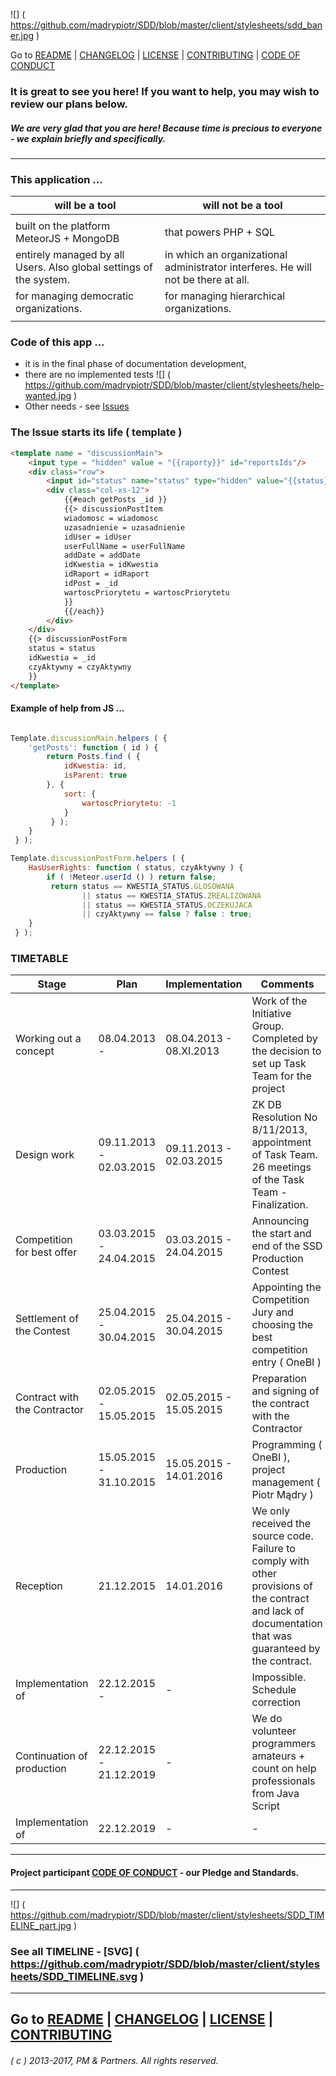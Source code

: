 ![] ( https://github.com/madrypiotr/SDD/blob/master/client/stylesheets/sdd_baner.jpg ) 

Go to [README] | [CHANGELOG] | [LICENSE] | [CONTRIBUTING] | [CODE OF CONDUCT] 

### It is great to see you here! If you want to help, you may wish to review our plans below.
##### We are very glad that you are here! Because time is precious to everyone - we explain briefly and specifically.
---
### This application ...
| will be a tool | will not be a tool |
|-------------------------------------------|-------------------------------------------|
|  |  |
| built on the platform MeteorJS + MongoDB | that powers PHP + SQL |
| entirely managed by all Users. Also global settings of the system. | in which an organizational administrator interferes. He will not be there at all. |
| for managing democratic organizations. | for managing hierarchical organizations. |
|  |  |

### Code of this app ...
* it is in the final phase of documentation development,
* there are no implemented tests ![] ( https://github.com/madrypiotr/SDD/blob/master/client/stylesheets/help-wanted.jpg ) 
* Other needs - see [Issues]

### The Issue starts its life ( template )
```HTML
<template name = "discussionMain">
    <input type = "hidden" value = "{{raporty}}" id="reportsIds"/>
    <div class="row">
        <input id="status" name="status" type="hidden" value="{{status}}">
        <div class="col-xs-12">
            {{#each getPosts _id }}
            {{> discussionPostItem
            wiadomosc = wiadomosc
            uzasadnienie = uzasadnienie
            idUser = idUser
            userFullName = userFullName
            addDate = addDate
            idKwestia = idKwestia
            idRaport = idRaport
            idPost = _id
            wartoscPriorytetu = wartoscPriorytetu
            }}
            {{/each}}
        </div>
    </div>
    {{> discussionPostForm
    status = status
    idKwestia = _id
    czyAktywny = czyAktywny
    }}
</template>
```
#### Example of help from JS ...
```javascript

Template.discussionMain.helpers ( {
	'getPosts': function ( id ) {
		return Posts.find ( {
			idKwestia: id,
			isParent: true
		}, {
			sort: {
				wartoscPriorytetu: -1
			}
		 } );
	}
 } );

Template.discussionPostForm.helpers ( {
	HasUserRights: function ( status, czyAktywny ) {
		if ( !Meteor.userId () ) return false;
		 return status == KWESTIA_STATUS.GLOSOWANA
				|| status == KWESTIA_STATUS.ZREALIZOWANA
				|| status == KWESTIA_STATUS.OCZEKUJACA
				|| czyAktywny == false ? false : true;
	}
 } );

```

### TIMETABLE

| Stage | Plan | Implementation | Comments |
|------------------|-----------------|-----------------|--------------------------------|
| Working out a concept | 08.04.2013 -  | 08.04.2013 - 08.XI.2013 | Work of the Initiative Group. Completed by the decision to set up Task Team for the project |
| Design work | 09.11.2013 - 02.03.2015 | 09.11.2013 - 02.03.2015 | ZK DB Resolution No 8/11/2013, appointment of Task Team. 26 meetings of the Task Team - Finalization. |
| Competition for best offer | 03.03.2015 - 24.04.2015 | 03.03.2015 - 24.04.2015 | Announcing the start and end of the SSD Production Contest |
| Settlement of the Contest | 25.04.2015 - 30.04.2015 | 25.04.2015 - 30.04.2015 | Appointing the Competition Jury and choosing the best competition entry ( OneBI ) |
| Contract with the Contractor | 02.05.2015 - 15.05.2015 | 02.05.2015 - 15.05.2015 | Preparation and signing of the contract with the Contractor |
| Production | 15.05.2015 - 31.10.2015 | 15.05.2015 - 14.01.2016 | Programming ( OneBI ), project management ( Piotr Mądry ) |
| Reception | 21.12.2015 | 14.01.2016 | We only received the source code. Failure to comply with other provisions of the contract and lack of documentation that was guaranteed by the contract. |
| Implementation of | 22.12.2015 - | - | Impossible. Schedule correction |
| Continuation of production | 22.12.2015 - 21.12.2019 |  -  | We do volunteer programmers amateurs + count on help professionals from Java Script |
| Implementation of | 22.12.2019 | - | - |

---

#### Project participant [CODE OF CONDUCT] - our Pledge and Standards.

---

![] ( https://github.com/madrypiotr/SDD/blob/master/client/stylesheets/SDD_TIMELINE_part.jpg )
### See all TIMELINE - [SVG] ( https://github.com/madrypiotr/SDD/blob/master/client/stylesheets/SDD_TIMELINE.svg )

---
Go to [README] | [CHANGELOG] | [LICENSE] | [CONTRIBUTING] 
---
###### ( c ) 2013-2017, PM & Partners. All rights reserved.

[SDD]: http://sdd.ha.pl
[SDD GitHub issue page]: https://github.com/madrypiotr/SDD/issues
[Download the SDD source code]: https://github.com/madrypiotr/SDD
[Install the METEOR]: https://www.meteor.com/install
[METEOR]: https://github.com/meteor/meteor
[MongoDB]: https://github.com/mongodb
[NodeJS]: https://github.com/nodejs/node/blob/master/LICENSE
[HTML5]: https://www.w3.org/2011/03/html-license-options.html
[jQuery]: https://github.com/jquery/jquery/blob/master/LICENSE.txt
[Bootstrap]: https://github.com/twbs/bootstrap
[README]: https://github.com/madrypiotr/SDD/blob/master/README.md
[LICENSE]: https://github.com/madrypiotr/SDD/blob/master/LICENSE.md
[CHANGELOG]: https://github.com/madrypiotr/SDD/blob/master/CHANGELOG.md
[CONTRIBUTING]: https://github.com/madrypiotr/SDD/blob/master/CONTRIBUTING.md
[How to contribute]: https://github.com/madrypiotr/SDD/blob/master/README.md
[WanWeb]: http://ha.pl/#contact
[OneBI]: http://www.onebi.eu
[CODE OF CONDUCT]: https://github.com/madrypiotr/SDD/blob/master/CODE-OF-CONDUCT.md
[Issues]: https://github.com/madrypiotr/SDD/issues